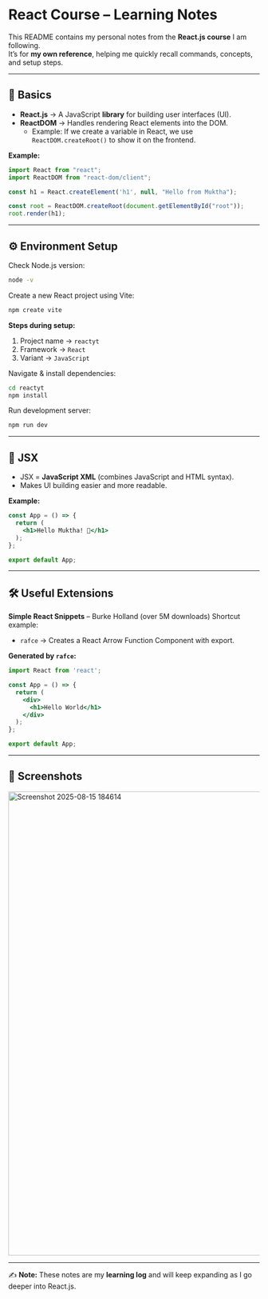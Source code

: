 # React Course – Learning Notes

This README contains my personal notes from the **React.js course** I am following.  
It’s for **my own reference**, helping me quickly recall commands, concepts, and setup steps.

---

## 📖 Basics
- **React.js** → A JavaScript **library** for building user interfaces (UI).
- **ReactDOM** → Handles rendering React elements into the DOM.
  - Example: If we create a variable in React, we use `ReactDOM.createRoot()` to show it on the frontend.

**Example:**
```javascript
import React from "react";
import ReactDOM from "react-dom/client";

const h1 = React.createElement('h1', null, "Hello from Muktha");

const root = ReactDOM.createRoot(document.getElementById("root"));
root.render(h1);
````

---

## ⚙ Environment Setup

Check Node.js version:

```bash
node -v
```

Create a new React project using Vite:

```bash
npm create vite
```

**Steps during setup:**

1. Project name → `reactyt`
2. Framework → `React`
3. Variant → `JavaScript`

Navigate & install dependencies:

```bash
cd reactyt
npm install
```

Run development server:

```bash
npm run dev
```

---

## 📝 JSX

* JSX = **JavaScript XML** (combines JavaScript and HTML syntax).
* Makes UI building easier and more readable.

**Example:**

```jsx
const App = () => {
  return (
    <h1>Hello Muktha! 🚀</h1>
  );
};

export default App;
```

---

## 🛠 Useful Extensions

**Simple React Snippets** – Burke Holland (over 5M downloads)
Shortcut example:

* `rafce` → Creates a React Arrow Function Component with export.

**Generated by `rafce`:**

```jsx
import React from 'react';

const App = () => {
  return (
    <div>
      <h1>Hello World</h1>
    </div>
  );
};

export default App;
```

---

## 📸 Screenshots

<img width="703" height="928" alt="Screenshot 2025-08-15 184614" src="https://github.com/user-attachments/assets/fded52fd-fdf2-4080-89f2-f75bf3861dec" />


---

✍ **Note:** These notes are my **learning log** and will keep expanding as I go deeper into React.js.

```
